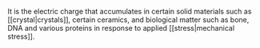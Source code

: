 It is the electric charge that accumulates in certain solid materials such as [[crystal|crystals]], certain ceramics, and biological matter such as bone, DNA and various proteins in response to applied [[stress|mechanical stress]].